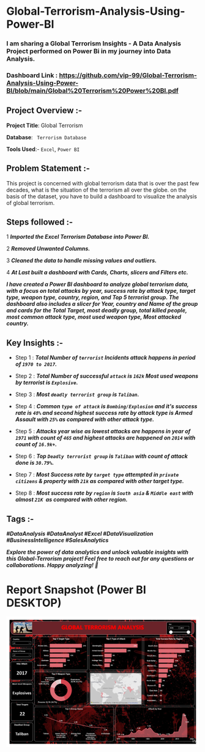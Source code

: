 # Global-Terrorism-Analysis-Using-Power-BI


### I am sharing a Global Terrorism Insights - A Data Analysis Project performed on Power Bi in my journey into Data Analysis.


### Dashboard Link : https://github.com/vip-99/Global-Terrorism-Analysis-Using-Power-BI/blob/main/Global%20Terrorism%20Power%20BI.pdf



## Project Overview :-

**Project Title**: Global Terrorism 

**Database**: ` Terrorism Database`

**Tools Used**:- ` Excel `, ` Power BI `




## Problem Statement :-
This project is concerned with global terrorism data that is over the past few decades, what is the situation of the terrorism all over the globe. on the basis of the dataset, you have to build a dashboard to visualize the analysis of global terrorism.




## Steps followed :-
1 ***Imported the Excel Terrorism Database into Power BI.***

2 ***Removed Unwanted Columns.***

3 ***Cleaned the data to handle missing values and outliers.***

4 ***At Last built a dashboard with Cards, Charts, slicers and Filters etc.***



***I have created a Power BI dashboard to analyze global terrorism data, with a focus on total attacks by year, success rate by attack type, target type, weapon type, country, region, and Top 5 terrorist group. The dashboard also includes a slicer for Year, country and Name of the group and cards for the Total Target, most deadly group, total killed people, most common attack type, most used weapon type, Most attacked country.***






## Key Insights :-

- Step 1 : ***Total Number of `terrorist` Incidents attack happens in period of `1970 to 2017`.***


- Step 2 : ***Total Number of successful `attack` is `162k` Most used weapons by terrorist is `Explosive`.***


- Step 3 : ***Most `deadly terrorist group` is `Taliban`.***


- Step 4 : ***Common `type of attack` is `Bombing/Explosion` and it's success rate is `48%` and second highest success rate by attack type is Armed Assault with `25%` as compared with other attack type.***


- Step 5 : ***Attacks year wise as lowest attacks are happens in year of `1971` with count of `465` and highest attacks are happened on `2014` with count of `16.9k+`.***


- Step 6 : ***Top `Deadly terrorist group` is `Taliban` with count of attack done is `30.79%`.***


- Step 7 : ***Most Success rate by `target type` attempted in `private citizens` & property with `21k` as compared with other target type.***
  

- Step 8 : ***Most success rate by `region` is `South asia` & `Middle east` with almost `21K `as compared with other region.***






## Tags :-

***#DataAnalysis #DataAnalyst #Excel #DataVisualization #BusinessIntelligence #SalesAnalytics***


***Explore the power of data analytics and unlock valuable insights with this Global-Terrorism project! Feel free to reach out for any questions or collaborations. Happy analyzing! 🚀***








 
 # Report Snapshot (Power BI DESKTOP)

![Dashboard Upload](https://github.com/vip-99/Global-Terrorism-Analysis-Using-Power-BI/raw/main/Global%20Terrorism%20Power%20BI_page-0001.jpg)
